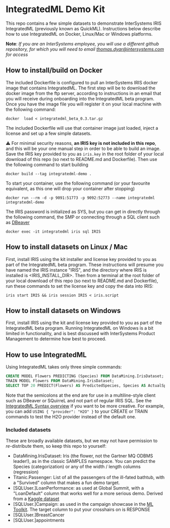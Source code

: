 # IntegratedML Demo Kit

This repo contains a few simple datasets to demonstrate InterSystems IRIS IntegratedML (previously known as QuickML). Instructions below describe how to use IntegratedML on Docker, Linux/Mac or Windows platforms.

**Note**: *If you are an InterSystems employee, you will use a different github repository, for which you will need to email thomas.dyar@intersystems.com for access*

## How to install/build on Docker

The included Dockerfile is configured to pull an InterSystems IRIS docker image that contains IntegratedML. The first step will be to download the docker image from the ftp server, according to instructions in an email that you will receive during onboarding into the IntegratedML beta program. Once you have the image file you will register it on your local machine with the following command:

```
docker  load < integratedml_beta_0.3.tar.gz
```

The included Dockerfile will use that container image just loaded, inject a license and set up a few simple datasets.

:warning: For minimal security reasons, **an IRIS key is not included in this repo**, and this will be your one manual step in order to be able to build an image. Save the IRIS key provided to you as ```iris.key``` in the root folder of your local download of this repo (so next to README.md and Dockerfile). Then use the following command to start building

```
docker build --tag integratedml-demo .
```

To start your container, use the following command (or your favourite equivalent, as this one will drop your container after stopping)

```
docker run --rm -d -p 9091:51773 -p 9092:52773 --name integratedml integratedml-demo
```

The IRIS password is initialized as SYS, but you can get in directly through the following command, the SMP or connecting through a SQL client such as [DBeaver](https://dbeaver.io/)

```
docker exec -it integratedml iris sql IRIS
```

## How to install datasets on Linux / Mac

First, install IRIS using the kit installer and license key provided to you as part of the IntegratedML beta program. These instructions will presume you have named the IRIS instance "IRIS", and the directory where IRIS is installed is <IRIS_INSTALL_DIR>. Then from a terminal at the root folder of your local download of this repo (so next to README.md and Dockerfile), run these commands to set the license key and copy the data into IRIS:

```
iris start IRIS && iris session IRIS < iris.script
```

## How to install datasets on Windows

First, install IRIS using the kit and license key provided to you as part of the IntegratedML beta program. Running IntegratedML on Windows is a bit limited in functionality, and is best discussed with InterSystems Product Management to determine how best to proceed.


## How to use IntegratedML

Using IntegratedML takes only three simple commands:

```sql
CREATE MODEL Flowers PREDICTING (Species) FROM DataMining.IrisDataset;
TRAIN MODEL Flowers FROM DataMining.IrisDataset;
SELECT TOP 20 PREDICT(Flowers) AS PredictedSpecies, Species AS ActualSpecies FROM DataMining.IrisDataset;
```

Note that the semicolons at the end are for use in a multiline-style client such as DBeaver or SQuirreL and not part of regular IRIS SQL. See the [IntegratedML Syntax overview](https://github.com/tom-dyar/integratedml-demo/tree/master/doc/IntegratedMLSyntax.pdf) if you want to be more creative. For example, you can add ```USING { "provider": "H2O" }``` to your CREATE or TRAIN commands to test the H2O provider instead of the default one.

### Included datasets

These are broadly available datasets, but we may not have permission to _re_-distribute them, so keep this repo to yourself:
- DataMining.IrisDataset: Iris (the flower, not the Gartner MQ ODBMS leader!), as in the classic SAMPLES namespace. You can predict the Species (categorization) or any of the width / length columns (regression)
- Titanic.Passenger: List of all the passengers of the ill-fated bathtub, with a "Survived" column that makes a fun demo target.
- \[SQLUser.\]LoanPerformance: as used at Global Summit, with a "LoanDefault" column that works well for a more serious demo. Derived from a [Kaggle dataset](https://www.kaggle.com/avikpaul4u/vehicle-loan-default-prediction)
- \[SQLUser.\]Campaign: as used in the campaign showcase in the [ML Toolkit](https://github.com/intersystems/MLToolkit). The target column to put your crosshairs on is RESPONSE
- \[SQLUser.\]BreastCancer
- \[SQLUser.\]appointments
